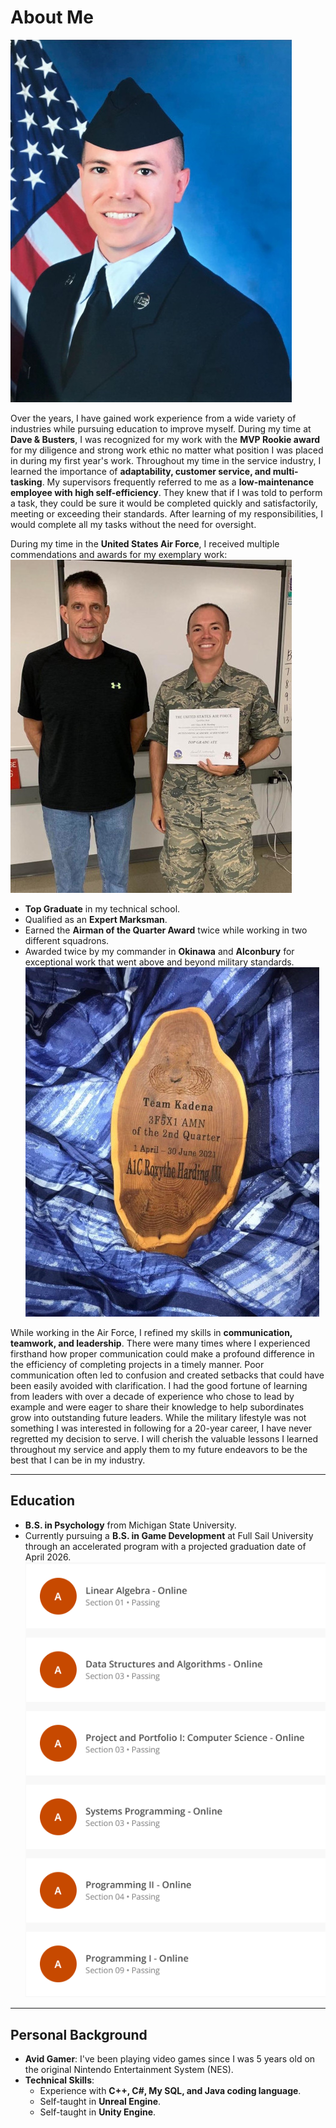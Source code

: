 # About Me
![Airforce Graduation](./Media/Service.jpg)

Over the years, I have gained work experience from a wide variety of industries while pursuing education to improve myself. During my time at **Dave & Busters**, I was recognized for my work with the **MVP Rookie award** for my diligence and strong work ethic no matter what position I was placed in during my first year's work. Throughout my time in the service industry, I learned the importance of **adaptability, customer service, and multi-tasking**. My supervisors frequently referred to me as a **low-maintenance employee with high self-efficiency**. They knew that if I was told to perform a task, they could be sure it would be completed quickly and satisfactorily, meeting or exceeding their standards. After learning of my responsibilities, I would complete all my tasks without the need for oversight.

During my time in the **United States Air Force**, I received multiple commendations and awards for my exemplary work:
![Airforce TopGraduate](./Media/Top_Graduate.jpg)
- **Top Graduate** in my technical school.
- Qualified as an **Expert Marksman**.
- Earned the **Airman of the Quarter Award** twice while working in two different squadrons.
- Awarded twice by my commander in **Okinawa** and **Alconbury** for exceptional work that went above and beyond military standards. ![Airforce Award](./Media/AotQ.jpg)

While working in the Air Force, I refined my skills in **communication, teamwork, and leadership**. There were many times where I experienced firsthand how proper communication could make a profound difference in the efficiency of completing projects in a timely manner. Poor communication often led to confusion and created setbacks that could have been easily avoided with clarification. I had the good fortune of learning from leaders with over a decade of experience who chose to lead by example and were eager to share their knowledge to help subordinates grow into outstanding future leaders. While the military lifestyle was not something I was interested in following for a 20-year career, I have never regretted my decision to serve. I will cherish the valuable lessons I learned throughout my service and apply them to my future endeavors to be the best that I can be in my industry.

---

## Education
- **B.S. in Psychology** from Michigan State University.
- Currently pursuing a **B.S. in Game Development** at Full Sail University through an accelerated program with a projected graduation date of April 2026.
![Programming Related Grades](./Media/Grades.PNG)
---

## Personal Background
- **Avid Gamer**: I've been playing video games since I was 5 years old on the original Nintendo Entertainment System (NES).
- **Technical Skills**:
  - Experience with **C++, C#, My SQL, and Java coding language**.
  - Self-taught in **Unreal Engine**.
  - Self-taught in **Unity Engine**.


